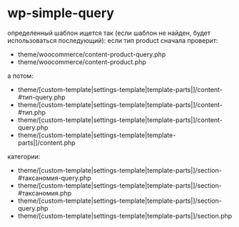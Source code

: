 # wp-simple-query

определенный шаблон ищется так (если шаблон не найден, будет использоваться последующий):
если тип product сначала проверит:
- theme/woocommerce/content-product-query.php
- theme/woocommerce/content-product.php

а потом:
- theme/[custom-template|settings-template|template-parts|]/content-#тип-query.php
- theme/[custom-template|settings-template|template-parts|]/content-#тип.php
- theme/[custom-template|settings-template|template-parts|]/content-query.php
- theme/[custom-template|settings-template|template-parts|]/content.php

категории:
- theme/[custom-template|settings-template|template-parts|]/section-#таксаномия-query.php
- theme/[custom-template|settings-template|template-parts|]/section-#таксаномия.php
- theme/[custom-template|settings-template|template-parts|]/section-query.php
- theme/[custom-template|settings-template|template-parts|]/section.php